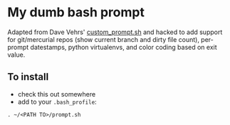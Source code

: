 # My dumb bash prompt

Adapted from Dave Vehrs'
[custom_prompt.sh](https://debian-administration.org/article/205/Fancy_Bash_Prompts)
and hacked to add support for git/mercurial repos (show current branch and
dirty file count), per-prompt datestamps, python virtualenvs, and color coding
based on exit value.

## To install

* check this out somewhere
* add to your `.bash_profile`:

```
. ~/<PATH TO>/prompt.sh
```
